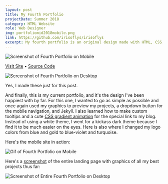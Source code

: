 ```yaml
---
layout: post
title: My Fourth Portfolio
projectDate: Summer 2018
category: HTML Website
role: Web Designer
img: portfoliomid2018mobile.png
link: https://github.com/irisoflys/irisoflys
excerpt: My fourth portfolio is an original design made with HTML, CSS, Bootstrap, some Javascript, and Jekyll. This website was designed to be a dark theme and with responsiveness in mind. My projects are lists in a single column and text is minimal. This is also when I started having fun with tooltip styling and bright colors.
---
```


<img src="https://irisoflys.com/img/portfoliomid2018mobile.png" alt="Screenshot of Fourth Portfolio on Mobile" class="img-fluid"/>

<p class="caption"><a href="http://irisoflys.com/2019" target="_blank">Visit Site</a> • <a href="https://github.com/irisoflys/2019">Source Code</a></p>

<img src="https://irisoflys.com/img/portfoliomid2018desktop.png" alt="Screenshot of Fourth Portfolio on Desktop" class="img-fluid"/>

<p class="caption">Yes, I made these just for this post.</p>

<p>And finally, this is my current portfolio, and it's the design I've been happiest with by far. For this one, I wanted to go as simple as possible and once again used my graphics to preview my projects, a dropdown button for the mobile navigation, and Jekyll. I also learned how to make custom tooltips and a cute <a href="https://codepen.io/P1N2O/pen/pyBNzX" target="_blank" rel="nofollow">CSS gradient animation</a> for the special link to my blog. Instead of using a white theme, I went for a kickass dark theme because I find it to be much easier on the eyes. Here is also where I changed my logo colors from blue and gold to blue-violet and turquoise.</p>

<p>Here's the mobile site in action:</p>

<img src="https://irisoflys.com/img/portfolio2018onmobile.gif" alt="Gif of Fourth Portfolio on Mobile" class="img-fluid"/>

<p>Here's a <a href="https://addons.mozilla.org/en-US/firefox/addon/fireshot/" target="_blank" rel="nofollow">screenshot</a> of the entire landing page with graphics of all my best projects thus far:</p>

<img src="https://irisoflys.com/img/portfoliobylizorg.png" alt="Screenshot of Entire Fourth Portfolio on Desktop" class="img-fluid"/>
